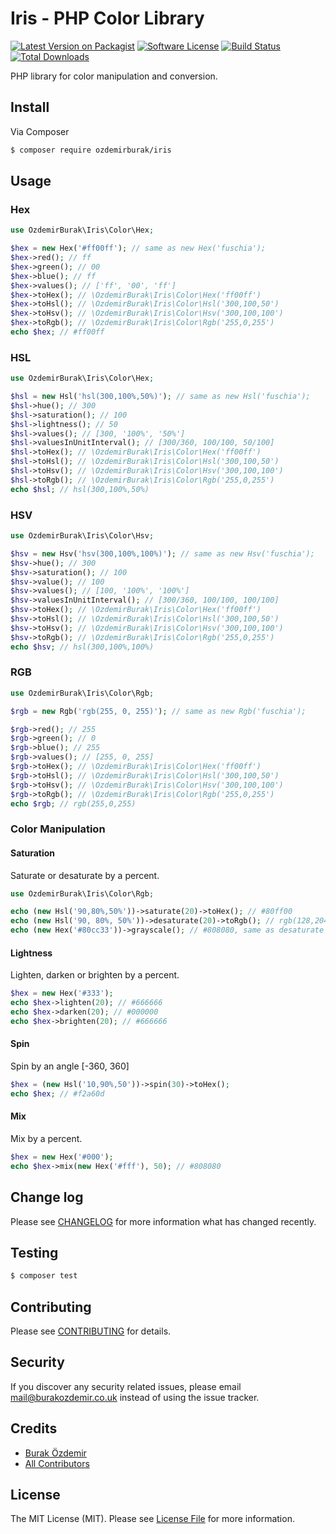 # Iris - PHP Color Library

[![Latest Version on Packagist][ico-version]][link-packagist]
[![Software License][ico-license]](LICENSE.md)
[![Build Status][ico-travis]][link-travis]
[![Total Downloads][ico-downloads]][link-downloads]

PHP library for color manipulation and conversion.

## Install

Via Composer

``` bash
$ composer require ozdemirburak/iris
```

## Usage

### Hex

``` php
use OzdemirBurak\Iris\Color\Hex;

$hex = new Hex('#ff00ff'); // same as new Hex('fuschia');
$hex->red(); // ff
$hex->green(); // 00
$hex->blue(); // ff
$hex->values(); // ['ff', '00', 'ff']
$hex->toHex(); // \OzdemirBurak\Iris\Color\Hex('ff00ff')
$hex->toHsl(); // \OzdemirBurak\Iris\Color\Hsl('300,100,50')
$hex->toHsv(); // \OzdemirBurak\Iris\Color\Hsv('300,100,100')
$hex->toRgb(); // \OzdemirBurak\Iris\Color\Rgb('255,0,255')
echo $hex; // #ff00ff
```

### HSL

``` php
use OzdemirBurak\Iris\Color\Hex;

$hsl = new Hsl('hsl(300,100%,50%)'); // same as new Hsl('fuschia');
$hsl->hue(); // 300 
$hsl->saturation(); // 100
$hsl->lightness(); // 50
$hsl->values(); // [300, '100%', '50%']
$hsl->valuesInUnitInterval(); // [300/360, 100/100, 50/100]
$hsl->toHex(); // \OzdemirBurak\Iris\Color\Hex('ff00ff')
$hsl->toHsl(); // \OzdemirBurak\Iris\Color\Hsl('300,100,50')
$hsl->toHsv(); // \OzdemirBurak\Iris\Color\Hsv('300,100,100')
$hsl->toRgb(); // \OzdemirBurak\Iris\Color\Rgb('255,0,255')
echo $hsl; // hsl(300,100%,50%)
```

### HSV

``` php
use OzdemirBurak\Iris\Color\Hsv;

$hsv = new Hsv('hsv(300,100%,100%)'); // same as new Hsv('fuschia');
$hsv->hue(); // 300 
$hsv->saturation(); // 100
$hsv->value(); // 100
$hsv->values(); // [100, '100%', '100%']
$hsv->valuesInUnitInterval(); // [300/360, 100/100, 100/100]
$hsv->toHex(); // \OzdemirBurak\Iris\Color\Hex('ff00ff')
$hsv->toHsl(); // \OzdemirBurak\Iris\Color\Hsl('300,100,50')
$hsv->toHsv(); // \OzdemirBurak\Iris\Color\Hsv('300,100,100')
$hsv->toRgb(); // \OzdemirBurak\Iris\Color\Rgb('255,0,255')
echo $hsv; // hsl(300,100%,100%)
```

### RGB

``` php
use OzdemirBurak\Iris\Color\Rgb;

$rgb = new Rgb('rgb(255, 0, 255)'); // same as new Rgb('fuschia');

$rgb->red(); // 255
$rgb->green(); // 0
$rgb->blue(); // 255
$rgb->values(); // [255, 0, 255]
$rgb->toHex(); // \OzdemirBurak\Iris\Color\Hex('ff00ff')
$rgb->toHsl(); // \OzdemirBurak\Iris\Color\Hsl('300,100,50')
$rgb->toHsv(); // \OzdemirBurak\Iris\Color\Hsv('300,100,100')
$rgb->toRgb(); // \OzdemirBurak\Iris\Color\Rgb('255,0,255')
echo $rgb; // rgb(255,0,255)
```

### Color Manipulation

#### Saturation

Saturate or desaturate by a percent.

``` php
use OzdemirBurak\Iris\Color\Rgb;

echo (new Hsl('90,80%,50%'))->saturate(20)->toHex(); // #80ff00
echo (new Hsl('90, 80%, 50%'))->desaturate(20)->toRgb(); // rgb(128,204,51)
echo (new Hex('#80cc33'))->grayscale(); // #808080, same as desaturate 100
```

#### Lightness

Lighten, darken or brighten by a percent.

``` php
$hex = new Hex('#333');
echo $hex->lighten(20); // #666666
echo $hex->darken(20); // #000000
echo $hex->brighten(20); // #666666
```

#### Spin

Spin by an angle [-360, 360]

``` php
$hex = (new Hsl('10,90%,50'))->spin(30)->toHex();
echo $hex; // #f2a60d
```

#### Mix

Mix by a percent.

``` php
$hex = new Hex('#000');
echo $hex->mix(new Hex('#fff'), 50); // #808080
```

## Change log

Please see [CHANGELOG](CHANGELOG.md) for more information what has changed recently.

## Testing

``` bash
$ composer test
```

## Contributing

Please see [CONTRIBUTING](CONTRIBUTING.md) for details.

## Security

If you discover any security related issues, please email mail@burakozdemir.co.uk instead of using the issue tracker.

## Credits

- [Burak Özdemir][link-author]
- [All Contributors][link-contributors]

## License

The MIT License (MIT). Please see [License File](LICENSE.md) for more information.

[ico-version]: https://img.shields.io/packagist/v/ozdemirburak/iris.svg?style=flat-square
[ico-license]: https://img.shields.io/badge/license-MIT-brightgreen.svg?style=flat-square
[ico-travis]: https://img.shields.io/travis/ozdemirburak/iris/master.svg?style=flat-square
[ico-downloads]: https://img.shields.io/packagist/dt/ozdemirburak/iris.svg?style=flat-square

[link-packagist]: https://packagist.org/packages/ozdemirburak/iris
[link-travis]: https://travis-ci.org/ozdemirburak/iris
[link-downloads]: https://packagist.org/packages/ozdemirburak/iris
[link-author]: https://github.com/ozdemirburak
[link-contributors]: ../../contributors
